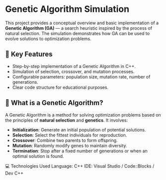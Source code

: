 # Genetic Algorithm Simulation

This project provides a conceptual overview and basic implementation of a **Genetic Algorithm (GA)** — a search heuristic inspired by the process of natural selection. The simulation demonstrates how GA can be used to evolve solutions to optimization problems.

## 📌 Key Features
- Step-by-step implementation of a Genetic Algorithm in C++.
- Simulation of selection, crossover, and mutation processes.
- Configurable parameters: population size, mutation rate, number of generations.
- Clear code structure for educational purposes.

## 🧠 What is a Genetic Algorithm?
A Genetic Algorithm is a method for solving optimization problems based on the principles of **natural selection** and **genetics**. It involves:
- **Initialization**: Generate an initial population of potential solutions.
- **Selection**: Select the fittest individuals for reproduction.
- **Crossover**: Combine two parents to form offspring.
- **Mutation**: Randomly modify genes to maintain diversity.
- **Termination**: Stop after a fixed number of generations or when an optimal solution is found.

💻 Technologies Used
Language: C++
IDE: Visual Studio / Code::Blocks / Dev C++


